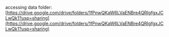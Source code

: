 accessing data folder: [https://drive.google.com/drive/folders/1fPnwQKaW6LVaENBre4QRIgfgxJCLwQk1?usp=sharing](https://drive.google.com/drive/folders/1fPnwQKaW6LVaENBre4QRIgfgxJCLwQk1?usp=sharing)
